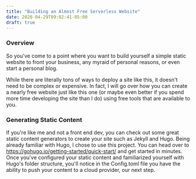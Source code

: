 ```yaml
---
title: "Building an Almost Free Serverless Website"
date: 2020-04-29T09:02:41-05:00
draft: true
---
```


### Overview

So you've come to a point where you want to build yourself a simple static website to front your business, any myraid of personal reasons, or even start a personal blog.

While there are literally tons of ways to deploy a site like this, it doesn't need to be complex or expensive. In fact, I will go over how you can create a nearly free website just like this one (or maybe even better if you spend more time developing the site than I do) using free tools that are available to you.

### Generating Static Content

If you're like me and not a front end dev, you can check out some great static content generators to create your site such as Jekyll and Hugo. Being already familiar with Hugo, I chose to use this project. You can head over to https://gohugo.io/getting-started/quick-start/ and get started in minutes. Once you've configured your static content and familiarized yourself with Hugo's folder structure, you'll notice in the Config.toml file you have the ability to push your content to a cloud provider, our next step.

